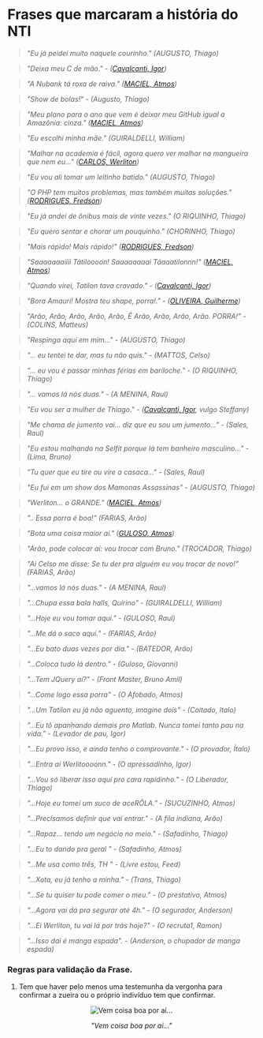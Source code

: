 # Frases que marcaram a história do NTI

> *"Eu já peidei muito naquele courinho." (AUGUSTO, Thiago)*

> *"Deixa meu C de mão." - ([Cavalcanti, Igor][igor])*

> *"A Nubank tá roxa de raiva." ([MACIEL, Atmos][atmos])*

> *"Show de bolas!" - (Augusto, Thiago)*

> *"Meu plano para o ano que vem é deixar meu GitHub igual a Amazônia: cinza." ([MACIEL, Atmos][atmos])*

> *"Eu escolhi minha mãe." (GUIRALDELLI, William)*

> *"Malhar na academia é fácil, agora quero ver malhar na mangueira que nem eu..." ([CARLOS, Werliton][letox])*

> *"Eu vou ali tomar um leitinho batido." (AUGUSTO, Thiago)*

> *"O PHP tem muitos problemas, mas também muitas soluções." ([RODRIGUES, Fredson][fredson])*

> *"Eu já andei de ônibus mais de vinte vezes." (O RIQUINHO, Thiago)*

> *"Eu quero sentar e chorar um pouquinho." (CHORINHO, Thiago)*

> *"Mais rápido! Mais rápido!" ([RODRIGUES, Fredson][fredson])*

> *"Saaaaaaaiiii Tátiloooon! Saaaaaaaai Táaaatilonnn!" ([MACIEL, Atmos][atmos])*

> *"Quando virei, Tatilon tava cravado." - ([Cavalcanti, Igor][igor])*

> *"Bora Amauri! Mostra teu shape, porra!." - ([OLIVEIRA, Guilherme][guilherme])*

> *"Arão, Arão, Arão, Arão, Arão, Ê Arão, Arão, Arão, Arão. PORRA!" - (COLINS, Matteus)*

> *"Respinga aqui em mim..." - (AUGUSTO, Thiago)*

> *"... eu tentei te dar, mas tu não quis." - (MATTOS, Celso)*

> *"... eu vou é passar minhas férias em bariloche." - (O RIQUINHO, Thiago)*

> *"... vamos lá nós duas." - (A MENINA, Raul)*

> *"Eu vou ser a mulher de Thiago." - ([Cavalcanti, Igor][igor], vulgo Steffany)*

> *"Me chama de jumento vai... diz que eu sou um jumento..." - (Sales, Raul)*

> *"Eu estou malhando na Selfit porque lá tem banheiro masculino..." - (Lima, Bruno)*

> *"Tu quer que eu tire ou vire a casaca..." - (Sales, Raul)*

> *"Eu fui em um show dos Mamonas Assassinas" - (AUGUSTO, Thiago)*

> *"Werliton... o GRANDE." ([MACIEL, Atmos][atmos])*

> *".. Essa porra é boa!" (FARIAS, Arão)*

> *"Bota uma coisa maior aí." ([GULOSO, Atmos][atmos])*

> *"Arão, pode colocar aí: vou trocar com Bruno." (TROCADOR, Thiago)*

> *"Ai Celso me disse: Se tu der pra alguém eu vou trocar de novo!" (FARIAS, Arão)*

> *"...vamos lá nós duas." - (A MENINA, Raul)*

> *"...Chupa essa bala halls, Quirino" - (GUIRALDELLI, William)*

> *"...Hoje eu vou tomar aqui." - (GULOSO, Raul)*

> *"...Me dá o saco aqui." - (FARIAS, Arão)*

> *"...Eu bato duas vezes por dia." - (BATEDOR, Arão)*

> *"...Coloca tudo lá dentro." - (Guloso, Giovanni)*

> *"...Tem JQuery aí?" - (Front Master, Bruno Amil)*

> *"...Come logo essa porra" - (O Afobado, Atmos)*

> *"...Um Tatilon eu já não aguento, imagine dois" - (Coitado, Italo)*

> *"...Eu tô apanhando demais pro Matlab. Nunca tomei tanto pau na vida." - (Levador de pau, Igor)*

> *"...Eu provo isso, e ainda tenho o comprovante." - (O provador, Ítalo)*

> *"...Entra aí Werlitoooonn." - (O apressadinho, Igor)*

> *"...Vou só liberar isso aqui pro cara rapidinho." - (O Liberador, Thiago)*

> *"...Hoje eu tomei um suco de aceRÔLA." - (SUCUZINHO, Atmos)*

> *"...Precisamos definir que vai entrar." - (A fila indiana, Arão)*

> *"...Rapaz... tendo um negócio no meio." - (Safadinho, Thiago)*

> *"...Eu to dando pra geral " - (Safadinho, Atmos)*

> *"...Me usa como três, TH " - (Livre estou, Feed)*

>*"...Xota, eu já tenho a minha." - (Trans, Thiago)*

>*"...Se tu quiser tu pode comer o meu." - (O prestativo, Atmos)*

>*"...Agora vai dá pra segurar até 4h." - (O segurador, Anderson)*

>*"...Ei Werliton, tu vai lá por trás hoje?" - (O recruta1, Ramon)*

>*"...Isso daí é manga espada". - (Anderson, o chupador de manga espada)*




[atmos]: https://github.com/atmosmps
[fredson]: https://github.com/fredsonrodrigues
[letox]: https://github.com/werliton
[igor]: https://github.com/cavalcantigor
[guilherme]: https://github.com/guilhermeof

### Regras para validação da Frase.

1. Tem que haver pelo menos uma testemunha da vergonha para confirmar a zueira ou o próprio indivíduo tem que confirmar.

<center>
    <img src='../imgs/user_java.jpg' alt="Vem coisa boa por aí...">
    <p><i>"Vem coisa boa por aí..."</i></p>
</center>
